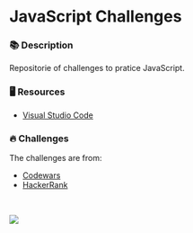 # JavaScript Challenges

### 📚  Description

Repositorie of challenges to pratice JavaScript.

### 🖥️ Resources

- [Visual Studio Code](https://code.visualstudio.com/download)

### 🔥 Challenges

The challenges are from:
- [Codewars](https://www.codewars.com/)
- [HackerRank](https://www.hackerrank.com/)

&nbsp;


<a href="https://www.linkedin.com/in/claudia-nogueira-dos-anjos-b71726215/" target="_blank">
        <img src="https://img.shields.io/badge/claudiaanjos-%230077B5.svg?&style=for-the-badge&logo=linkedin&logoColor=white&link=mailto:https://www.linkedin.com/in/claudia-nogueira-dos-anjos-093407180/">
</a>

